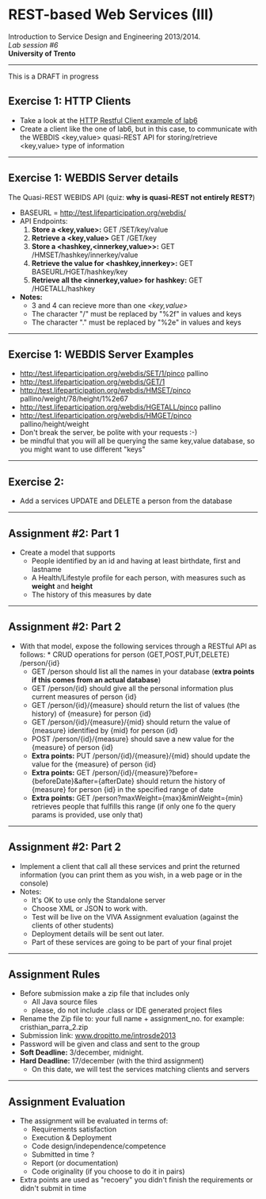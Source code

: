 # REST-based Web Services (III)
Introduction to Service Design and Engineering 2013/2014. 
<br>*Lab session #6*
<br>**University of Trento** 

---

This is a DRAFT in progress

## Exercise 1: HTTP Clients

* Take a look at the [HTTP Restful Client example of lab6](https://github.com/cdparra/introsde2013/blob/master/lab6/Example1-SimpleRestful/src/introsde/simple/rest/client/Test.java)
* Create a client like the one of lab6, but in this case, to communicate with the WEBDIS <key,value> quasi-REST API for storing/retrieve <key,value> type of information 

---

## Exercise 1: WEBDIS Server details

The Quasi-REST WEBIDS API (quiz: **why is quasi-REST not entirely REST?**)

* BASEURL = http://test.lifeparticipation.org/webdis/
* API Endpoints: 
	1. **Store a <key,value>:** GET /SET/key/value
	2. **Retrieve a <key,value>** GET /GET/key	
	3. **Store a <hashkey,<innerkey,value>>:** GET /HMSET/hashkey/innerkey/value
	4. **Retrieve the value for <hashkey,innerkey>:** GET BASEURL/HGET/hashkey/key
	5. **Retrieve all the <innerkey,value> for hashkey:** GET /HGETALL/hashkey
* **Notes:** 
	* 3 and 4 can recieve more than one *<key,value>* 
	* The character "/" must be replaced by "%2f" in values and keys
	* The character "." must be replaced by "%2e" in values and keys

---

## Exercise 1: WEBDIS Server Examples

* http://test.lifeparticipation.org/webdis/SET/1/pinco pallino
* http://test.lifeparticipation.org/webdis/GET/1
* http://test.lifeparticipation.org/webdis/HMSET/pinco pallino/weight/78/height/1%2e67
* http://test.lifeparticipation.org/webdis/HGETALL/pinco pallino
* http://test.lifeparticipation.org/webdis/HMGET/pinco pallino/height/weight
* Don't break the server, be polite with your requests :-)
* be mindful that you will all be querying the same key,value database, so you might want to use different "keys"

---

## Exercise 2:

* Add a services UPDATE and DELETE a person from the database 

---

## Assignment #2: Part 1

* Create a model that supports
	* People identified by an id and having at least birthdate, first and lastname
	* A Health/Lifestyle profile for each person, with measures such as **weight** and **height**
	* The history of this measures by date

---  

## Assignment #2: Part 2

* With that model, expose the following services through a RESTful API as follows:	* CRUD operations for person (GET,POST,PUT,DELETE) /person/{id}
	* GET /person should list all the names in your database (**extra points if this comes from an actual database**) 
	* GET /person/{id} should give all the personal information plus current measures of person {id} 
	* GET /person/{id}/{measure} should return the list of values (the history) of {measure} for person {id}
	* GET /person/{id}/{measure}/{mid} should return the value of {measure} identified by {mid} for person {id}
	* POST /person/{id}/{measure} should save a new value for the {measure} of person {id}
	* **Extra points:** PUT /person/{id}/{measure}/{mid} should update the value for the {measure} of person {id}
	* **Extra points:** GET /person/{id}/{measure}?before={beforeDate}&after={afterDate} should return the history of {measure} for person {id} in the specified range of date
	* **Extra points:** GET /person?maxWeight={max}&minWeight={min} retrieves people that fulfills this range (if only one fo the query params is provided, use only that)

---

## Assignment #2: Part 2

* Implement a client that call all these services and print the returned information (you can print them as you wish, in a web page or in the console) 
* Notes: 
	* It's OK to use only the Standalone server
	* Choose XML or JSON to work with. 
	* Test will be live on the VIVA Assignment evaluation (against the clients of other students)
	* Deployment details will be sent out later. 
	* Part of these services are going to be part of your final projet

---

## Assignment Rules

* Before submission make a zip file that includes only
	* All Java source files 
	* please, do not include .class or IDE generated project files
* Rename the Zip file to: your full name + assignment_no. for example: cristhian_parra_2.zip
* Submission link: www.dropitto.me/introsde2013* Password will be given and class and sent to the group
* **Soft Deadline:** 3/december, midnight. 
* **Hard Deadline:** 17/december (with the third assignment)
	* On this date, we will test the services matching clients and servers 

---

## Assignment Evaluation

* The assignment will be evaluated in terms of:
	* Requirements satisfaction
	* Execution & Deployment
	* Code design/independence/competence
	* Submitted in time ?
	* Report (or documentation)
	* Code originality (if you choose to do it in pairs) 
* Extra points are used as "recoery" you didn't finish the requirements or didn't submit in time




